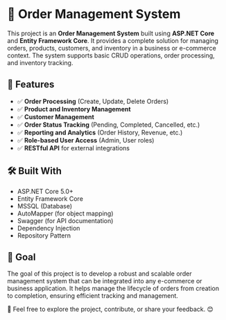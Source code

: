 # 📌 Order Management System

This project is an **Order Management System** built using **ASP.NET Core** and **Entity Framework Core**. It provides a complete solution for managing orders, products, customers, and inventory in a business or e-commerce context. The system supports basic CRUD operations, order processing, and inventory tracking.

## 🚀 Features

- ✅ **Order Processing** (Create, Update, Delete Orders)
- ✅ **Product and Inventory Management**
- ✅ **Customer Management**
- ✅ **Order Status Tracking** (Pending, Completed, Cancelled, etc.)
- ✅ **Reporting and Analytics** (Order History, Revenue, etc.)
- ✅ **Role-based User Access** (Admin, User roles)
- ✅ **RESTful API** for external integrations

## 🛠️ Built With

- ASP.NET Core 5.0+
- Entity Framework Core
- MSSQL (Database)
- AutoMapper (for object mapping)
- Swagger (for API documentation)
- Dependency Injection
- Repository Pattern

## 🎯 Goal

The goal of this project is to develop a robust and scalable order management system that can be integrated into any e-commerce or business application. It helps manage the lifecycle of orders from creation to completion, ensuring efficient tracking and management.


📌 Feel free to explore the project, contribute, or share your feedback. 😊

